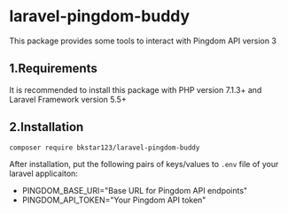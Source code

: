 # laravel-pingdom-buddy  
This package provides some tools to interact with Pingdom API version 3

## 1.Requirements  

It is recommended to install this package with PHP version 7.1.3+ and Laravel Framework version 5.5+  

## 2.Installation  
    composer require bkstar123/laravel-pingdom-buddy 

After installation, put the following pairs of keys/values to ```.env``` file of your laravel applicaiton:  
- PINGDOM_BASE_URI="Base URL for Pingdom API endpoints"  
- PINGDOM_API_TOKEN="Your Pingdom API token"  
